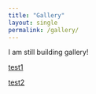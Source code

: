 ```yaml
---
title: "Gallery"
layout: single
permalink: /gallery/
---
```


I am still building gallery!

[test1](/line-simple.html)

[test2](scatter-aqi-color.html)